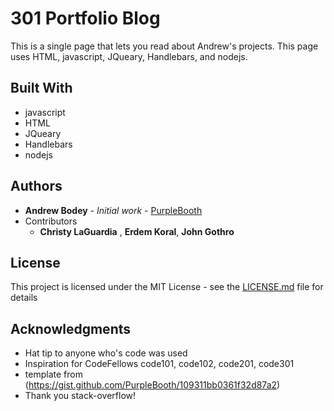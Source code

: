 # 301 Portfolio Blog

This is a single page that lets you read about Andrew's projects.
This page uses HTML, javascript, JQueary, Handlebars, and nodejs.


## Built With

* javascript
* HTML
* JQueary
* Handlebars
* nodejs

## Authors

* **Andrew Bodey** - *Initial work* - [PurpleBooth](https://github.com/PurpleBooth)
* Contributors
  * **Christy LaGuardia** , **Erdem Koral**, **John Gothro**
  

## License

This project is licensed under the MIT License - see the [LICENSE.md](LICENSE.md) file for details

## Acknowledgments

* Hat tip to anyone who's code was used
* Inspiration for CodeFellows code101, code102, code201, code301
* template from (https://gist.github.com/PurpleBooth/109311bb0361f32d87a2)
* Thank you stack-overflow!
